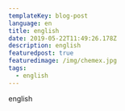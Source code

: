 ```yaml
---
templateKey: blog-post
language: en
title: english
date: 2019-05-22T11:49:26.178Z
description: english
featuredpost: true
featuredimage: /img/chemex.jpg
tags:
  - english
---
```

english
